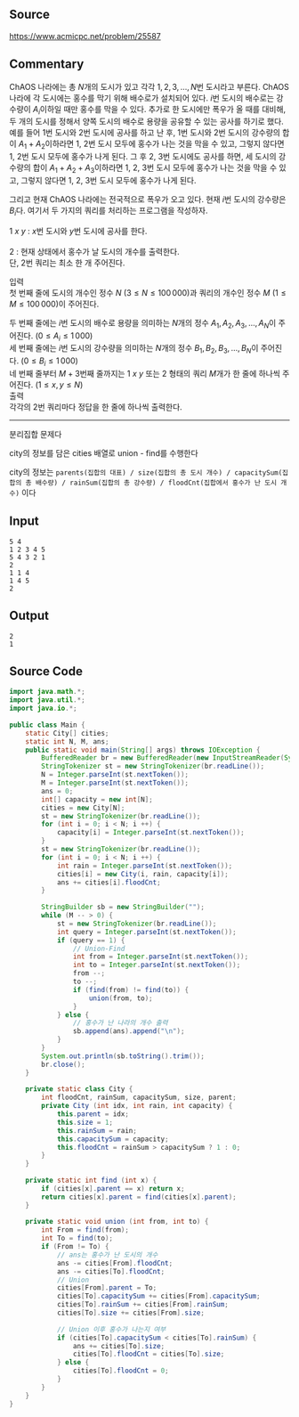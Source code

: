 
## Source
https://www.acmicpc.net/problem/25587

## Commentary

ChAOS 나라에는 총 $N$개의 도시가 있고 각각 $1, 2, 3, …, N$번 도시라고 부른다. ChAOS 나라에 각 도시에는 홍수를 막기 위해 배수로가 설치되어 있다. $i$번 도시의 배수로는 강수량이 $A_i$이하일 때만 홍수를 막을 수 있다. 추가로 한 도시에만 폭우가 올 때를 대비해, 두 개의 도시를 정해서 양쪽 도시의 배수로 용량을 공유할 수 있는 공사를 하기로 했다. 예를 들어 1번 도시와 2번 도시에 공사를 하고 난 후, 1번 도시와 2번 도시의 강수량의 합이 $A_1 + A_2$이하라면 1, 2번 도시 모두에 홍수가 나는 것을 막을 수 있고, 그렇지 않다면 1, 2번 도시 모두에 홍수가 나게 된다. 그 후 2, 3번 도시에도 공사를 하면, 세 도시의 강수량의 합이 $A_1 + A_2 + A_3$이하라면 1, 2, 3번 도시 모두에 홍수가 나는 것을 막을 수 있고, 그렇지 않다면 1, 2, 3번 도시 모두에 홍수가 나게 된다.  
  
그리고 현재 ChAOS 나라에는 전국적으로 폭우가 오고 있다. 현재 $i$번 도시의 강수량은 $B_i$다. 여기서 두 가지의 쿼리를 처리하는 프로그램을 작성하자.  
  
$1$ $x$ $y$ : $x$번 도시와 $y$번 도시에 공사를 한다.  
   
$2$ : 현재 상태에서 홍수가 날 도시의 개수를 출력한다.  
단, $2$번 쿼리는 최소 한 개 주어진다.  
  
입력  
첫 번째 줄에 도시의 개수인 정수 $N$ $(3 ≤ N ≤ 100\,000)$과 쿼리의 개수인 정수 $M$ $(1 \leq M \leq 100\,000)$이 주어진다.  
  
두 번째 줄에는 $i$번 도시의 배수로 용량을 의미하는 $N$개의 정수 $A_1, A_2, A_3,..., A_N$이 주어진다. $(0 \leq A​_i \leq 1\,000)$   
세 번째 줄에는 $i$번 도시의 강수량을 의미하는 $N$개의 정수 $B_1, B_2, B_3,..., B_N$이 주어진다. $(0 \leq B_i \leq 1\,000)$   
네 번째 줄부터 $M + 3$번째 줄까지는 $1$ $x$ $y$ 또는 $2$ 형태의 쿼리 $M$개가 한 줄에 하나씩 주어진다. $(1 \leq x, y \leq N)$   
출력  
각각의 $2$번 쿼리마다 정답을 한 줄에 하나씩 출력한다.


---

분리집합 문제다

city의 정보를 담은 cities 배열로 union - find를 수행한다

city의 정보는 `parents(집합의 대표) / size(집합의 총 도시 개수) / capacitySum(집합의 총 배수량) / rainSum(집합의 총 강수량) / floodCnt(집합에서 홍수가 난 도시 개수)` 이다

## Input

```
5 4  
1 2 3 4 5  
5 4 3 2 1  
2  
1 1 4  
1 4 5  
2  
```

## Output

```
2
1
```

## Source Code

```java
import java.math.*;  
import java.util.*;  
import java.io.*;  
  
public class Main {  
    static City[] cities;  
    static int N, M, ans;  
    public static void main(String[] args) throws IOException {  
        BufferedReader br = new BufferedReader(new InputStreamReader(System.in));  
        StringTokenizer st = new StringTokenizer(br.readLine());  
        N = Integer.parseInt(st.nextToken());  
        M = Integer.parseInt(st.nextToken());  
        ans = 0;  
        int[] capacity = new int[N];  
        cities = new City[N];  
        st = new StringTokenizer(br.readLine());  
        for (int i = 0; i < N; i ++) {  
            capacity[i] = Integer.parseInt(st.nextToken());  
        }  
        st = new StringTokenizer(br.readLine());  
        for (int i = 0; i < N; i ++) {  
            int rain = Integer.parseInt(st.nextToken());  
            cities[i] = new City(i, rain, capacity[i]);  
            ans += cities[i].floodCnt;  
        }  
  
        StringBuilder sb = new StringBuilder("");  
        while (M -- > 0) {  
            st = new StringTokenizer(br.readLine());  
            int query = Integer.parseInt(st.nextToken());  
            if (query == 1) {  
                // Union-Find  
                int from = Integer.parseInt(st.nextToken());  
                int to = Integer.parseInt(st.nextToken());  
                from --;  
                to --;  
                if (find(from) != find(to)) {  
                    union(from, to);  
                }  
            } else {  
                // 홍수가 난 나라의 개수 출력  
                sb.append(ans).append("\n");  
            }  
        }  
        System.out.println(sb.toString().trim());  
        br.close();  
    }  
  
    private static class City {  
        int floodCnt, rainSum, capacitySum, size, parent;  
        private City (int idx, int rain, int capacity) {  
            this.parent = idx;  
            this.size = 1;  
            this.rainSum = rain;  
            this.capacitySum = capacity;  
            this.floodCnt = rainSum > capacitySum ? 1 : 0;  
        }  
    }  
  
    private static int find (int x) {  
        if (cities[x].parent == x) return x;  
        return cities[x].parent = find(cities[x].parent);  
    }  
  
    private static void union (int from, int to) {  
        int From = find(from);  
        int To = find(to);  
        if (From != To) {  
            // ans는 홍수가 난 도시의 개수  
            ans -= cities[From].floodCnt;  
            ans -= cities[To].floodCnt;  
            // Union  
            cities[From].parent = To;  
            cities[To].capacitySum += cities[From].capacitySum;  
            cities[To].rainSum += cities[From].rainSum;  
            cities[To].size += cities[From].size;  
  
            // Union 이후 홍수가 나는지 여부  
            if (cities[To].capacitySum < cities[To].rainSum) {  
                ans += cities[To].size;  
                cities[To].floodCnt = cities[To].size;  
            } else {  
                cities[To].floodCnt = 0;  
            }  
        }  
    }  
}
```